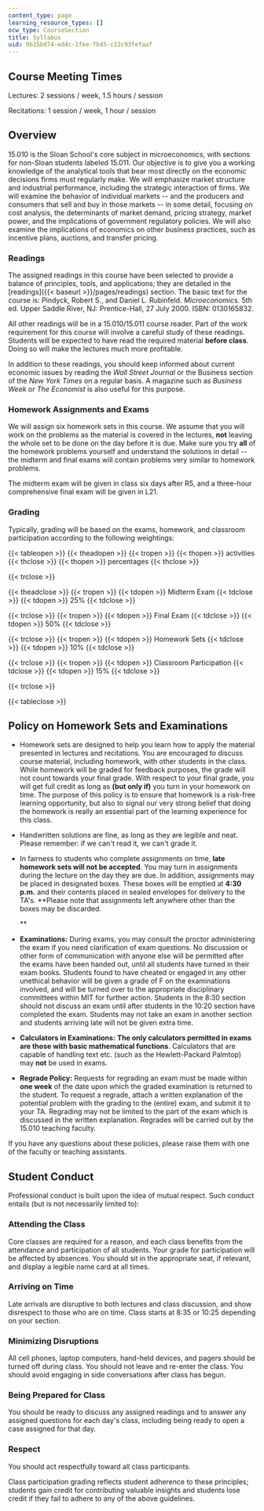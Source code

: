 ```yaml
---
content_type: page
learning_resource_types: []
ocw_type: CourseSection
title: Syllabus
uid: 9b15bd74-ed4c-1fee-fb45-c12c93fefaaf
---
```


Course Meeting Times
--------------------

Lectures: 2 sessions / week, 1.5 hours / session

Recitations: 1 session / week, 1 hour / session

Overview
--------

15.010 is the Sloan School's core subject in microeconomics, with sections for non-Sloan students labeled 15.011. Our objective is to give you a working knowledge of the analytical tools that bear most directly on the economic decisions firms must regularly make. We will emphasize market structure and industrial performance, including the strategic interaction of firms. We will examine the behavior of individual markets -- and the producers and consumers that sell and buy in those markets -- in some detail, focusing on cost analysis, the determinants of market demand, pricing strategy, market power, and the implications of government regulatory policies. We will also examine the implications of economics on other business practices, such as incentive plans, auctions, and transfer pricing.

### Readings

The assigned readings in this course have been selected to provide a balance of principles, tools, and applications; they are detailed in the [readings]({{< baseurl >}}/pages/readings) section. The basic text for the course is: Pindyck, Robert S., and Daniel L. Rubinfeld. _Microeconomics._ 5th ed. Upper Saddle River, NJ: Prentice-Hall, 27 July 2000. ISBN: 0130165832.

All other readings will be in a 15.010/15.011 course reader. Part of the work requirement for this course will involve a careful study of these readings. Students will be expected to have read the required material **before class**. Doing so will make the lectures much more profitable.

In addition to these readings, you should keep informed about current economic issues by reading the _Wall Street Journal_ or the Business section of the _New York Times_ on a regular basis. A magazine such as _Business Week_ or _The Economist_ is also useful for this purpose.

### Homework Assignments and Exams

We will assign six homework sets in this course. We assume that you will work on the problems as the material is covered in the lectures, **not** leaving the whole set to be done on the day before it is due. Make sure you try **all** of the homework problems yourself and understand the solutions in detail -- the midterm and final exams will contain problems very similar to homework problems.

The midterm exam will be given in class six days after R5, and a three-hour comprehensive final exam will be given in L21.

### Grading

Typically, grading will be based on the exams, homework, and classroom participation according to the following weightings:

{{< tableopen >}}
{{< theadopen >}}
{{< tropen >}}
{{< thopen >}}
activities
{{< thclose >}}
{{< thopen >}}
percentages
{{< thclose >}}

{{< trclose >}}

{{< theadclose >}}
{{< tropen >}}
{{< tdopen >}}
Midterm Exam
{{< tdclose >}}
{{< tdopen >}}
25%
{{< tdclose >}}

{{< trclose >}}
{{< tropen >}}
{{< tdopen >}}
Final Exam
{{< tdclose >}}
{{< tdopen >}}
50%
{{< tdclose >}}

{{< trclose >}}
{{< tropen >}}
{{< tdopen >}}
Homework Sets
{{< tdclose >}}
{{< tdopen >}}
10%
{{< tdclose >}}

{{< trclose >}}
{{< tropen >}}
{{< tdopen >}}
Classroom Participation
{{< tdclose >}}
{{< tdopen >}}
15%
{{< tdclose >}}

{{< trclose >}}

{{< tableclose >}}

Policy on Homework Sets and Examinations
----------------------------------------

*   Homework sets are designed to help you learn how to apply the material presented in lectures and recitations. You are encouraged to discuss course material, including homework, with other students in the class. While homework will be graded for feedback purposes, the grade will not count towards your final grade. With respect to your final grade, you will get full credit as long as **(but only if)** you turn in your homework on time. The purpose of this policy is to ensure that homework is a risk-free learning opportunity, but also to signal our very strong belief that doing the homework is really an essential part of the learning experience for this class.  
      
    
*   Handwritten solutions are fine, as long as they are legible and neat. Please remember: if we can't read it, we can't grade it.  
      
    
*   In fairness to students who complete assignments on time, **late homework sets will not be accepted**. You may turn in assignments during the lecture on the day they are due. In addition, assignments may be placed in designated boxes. These boxes will be emptied at **4:30 p.m.** and their contents placed in sealed envelopes for delivery to the TA's. **Please note that assignments left anywhere other than the boxes may be discarded.  
      
    **
*   **Examinations:** During exams, you may consult the proctor administering the exam if you need clarification of exam questions. No discussion or other form of communication with anyone else will be permitted after the exams have been handed out, until all students have turned in their exam books. Students found to have cheated or engaged in any other unethical behavior will be given a grade of F on the examinations involved, and will be turned over to the appropriate disciplinary committees within MIT for further action. Students in the 8:30 section should not discuss an exam until after students in the 10:20 section have completed the exam. Students may not take an exam in another section and students arriving late will not be given extra time.  
      
    
*   **Calculators in Examinations:** **The only calculators permitted in exams are those with basic mathematical functions**. Calculators that are capable of handling text etc. (such as the Hewlett-Packard Palmtop) may **not** be used in exams.  
      
    
*   **Regrade Policy:** Requests for regrading an exam must be made within **one week** of the date upon which the graded examination is returned to the student. To request a regrade, attach a written explanation of the potential problem with the grading to the (entire) exam, and submit it to your TA. Regrading may not be limited to the part of the exam which is discussed in the written explanation. Regrades will be carried out by the 15.010 teaching faculty.

If you have any questions about these policies, please raise them with one of the faculty or teaching assistants.

Student Conduct
---------------

Professional conduct is built upon the idea of mutual respect. Such conduct entails (but is not necessarily limited to):

### Attending the Class

Core classes are required for a reason, and each class benefits from the attendance and participation of all students. Your grade for participation will be affected by absences. You should sit in the appropriate seat, if relevant, and display a legible name card at all times.

### Arriving on Time

Late arrivals are disruptive to both lectures and class discussion, and show disrespect to those who are on time. Class starts at 8:35 or 10:25 depending on your section.

### Minimizing Disruptions

All cell phones, laptop computers, hand-held devices, and pagers should be turned off during class. You should not leave and re-enter the class. You should avoid engaging in side conversations after class has begun.

### Being Prepared for Class

You should be ready to discuss any assigned readings and to answer any assigned questions for each day's class, including being ready to open a case assigned for that day.

### Respect

You should act respectfully toward all class participants.

Class participation grading reflects student adherence to these principles; students gain credit for contributing valuable insights and students lose credit if they fail to adhere to any of the above guidelines.